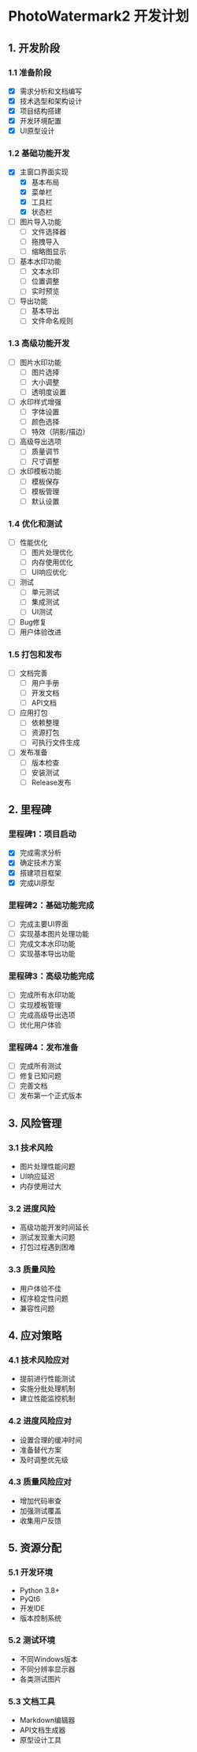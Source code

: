 # PhotoWatermark2 开发计划

## 1. 开发阶段

### 1.1 准备阶段
- [x] 需求分析和文档编写
- [x] 技术选型和架构设计
- [x] 项目结构搭建
- [x] 开发环境配置
- [x] UI原型设计

### 1.2 基础功能开发
- [x] 主窗口界面实现
  - [x] 基本布局
  - [x] 菜单栏
  - [x] 工具栏
  - [x] 状态栏
- [ ] 图片导入功能
  - [ ] 文件选择器
  - [ ] 拖拽导入
  - [ ] 缩略图显示
- [ ] 基本水印功能
  - [ ] 文本水印
  - [ ] 位置调整
  - [ ] 实时预览
- [ ] 导出功能
  - [ ] 基本导出
  - [ ] 文件命名规则

### 1.3 高级功能开发
- [ ] 图片水印功能
  - [ ] 图片选择
  - [ ] 大小调整
  - [ ] 透明度设置
- [ ] 水印样式增强
  - [ ] 字体设置
  - [ ] 颜色选择
  - [ ] 特效（阴影/描边）
- [ ] 高级导出选项
  - [ ] 质量调节
  - [ ] 尺寸调整
- [ ] 水印模板功能
  - [ ] 模板保存
  - [ ] 模板管理
  - [ ] 默认设置

### 1.4 优化和测试
- [ ] 性能优化
  - [ ] 图片处理优化
  - [ ] 内存使用优化
  - [ ] UI响应优化
- [ ] 测试
  - [ ] 单元测试
  - [ ] 集成测试
  - [ ] UI测试
- [ ] Bug修复
- [ ] 用户体验改进

### 1.5 打包和发布
- [ ] 文档完善
  - [ ] 用户手册
  - [ ] 开发文档
  - [ ] API文档
- [ ] 应用打包
  - [ ] 依赖整理
  - [ ] 资源打包
  - [ ] 可执行文件生成
- [ ] 发布准备
  - [ ] 版本检查
  - [ ] 安装测试
  - [ ] Release发布

## 2. 里程碑

### 里程碑1：项目启动
- [x] 完成需求分析
- [x] 确定技术方案
- [x] 搭建项目框架
- [x] 完成UI原型

### 里程碑2：基础功能完成
- [ ] 完成主要UI界面
- [ ] 实现基本图片处理功能
- [ ] 完成文本水印功能
- [ ] 实现基本导出功能

### 里程碑3：高级功能完成
- [ ] 完成所有水印功能
- [ ] 实现模板管理
- [ ] 完成高级导出选项
- [ ] 优化用户体验

### 里程碑4：发布准备
- [ ] 完成所有测试
- [ ] 修复已知问题
- [ ] 完善文档
- [ ] 发布第一个正式版本

## 3. 风险管理

### 3.1 技术风险
- 图片处理性能问题
- UI响应延迟
- 内存使用过大

### 3.2 进度风险
- 高级功能开发时间延长
- 测试发现重大问题
- 打包过程遇到困难

### 3.3 质量风险
- 用户体验不佳
- 程序稳定性问题
- 兼容性问题

## 4. 应对策略

### 4.1 技术风险应对
- 提前进行性能测试
- 实施分批处理机制
- 建立性能监控机制

### 4.2 进度风险应对
- 设置合理的缓冲时间
- 准备替代方案
- 及时调整优先级

### 4.3 质量风险应对
- 增加代码审查
- 加强测试覆盖
- 收集用户反馈

## 5. 资源分配

### 5.1 开发环境
- Python 3.8+
- PyQt6
- 开发IDE
- 版本控制系统

### 5.2 测试环境
- 不同Windows版本
- 不同分辨率显示器
- 各类测试图片

### 5.3 文档工具
- Markdown编辑器
- API文档生成器
- 原型设计工具